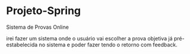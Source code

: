 # Projeto-Spring
Sistema de Provas Online

irei fazer um sistema onde o usuário vai escolher a prova objetiva já pré-estabelecida no sistema e poder fazer tendo o retorno com feedback.
